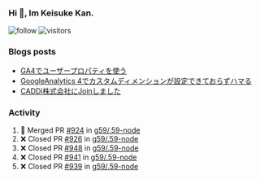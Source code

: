 ### Hi 👋, Im Keisuke Kan.

<!--
**9renpoto/9renpoto** is a ✨ _special_ ✨ repository because its `README.md` (this file) appears on your GitHub profile.

Here are some ideas to get you started:

- 🔭 I’m currently working on ...
- 🌱 I’m currently learning ...
- 👯 I’m looking to collaborate on ...
- 🤔 I’m looking for help with ...
- 💬 Ask me about ...
- 📫 How to reach me: ...
- 😄 Pronouns: ...
- ⚡ Fun fact: ...
-->

![follow](https://img.shields.io/github/followers/9renpoto?label=Follow&style=social)
![visitors](https://komarev.com/ghpvc/?username=9renpoto&label=Profile%20views&color=0e75b6&style=flat)

### Blogs posts

<!-- BLOG-POST-LIST:START -->
- [GA4でユーザープロパティを使う](https://9renpoto.dev/2021/02/21/google-analytics-4-user-properties/)
- [GoogleAnalytics 4でカスタムディメンションが設定できておらずハマる](https://9renpoto.dev/2021/02/13/google-analytics-4/)
- [CADDi株式会社にJoinしました](https://9renpoto.dev/2020/12/05/join/)
<!-- BLOG-POST-LIST:END -->

### Activity

<!--START_SECTION:activity-->
1. 🎉 Merged PR [#924](https://github.com/g59/.59-node/pull/924) in [g59/.59-node](https://github.com/g59/.59-node)
2. ❌ Closed PR [#926](https://github.com/g59/.59-node/pull/926) in [g59/.59-node](https://github.com/g59/.59-node)
3. ❌ Closed PR [#948](https://github.com/g59/.59-node/pull/948) in [g59/.59-node](https://github.com/g59/.59-node)
4. ❌ Closed PR [#941](https://github.com/g59/.59-node/pull/941) in [g59/.59-node](https://github.com/g59/.59-node)
5. ❌ Closed PR [#939](https://github.com/g59/.59-node/pull/939) in [g59/.59-node](https://github.com/g59/.59-node)
<!--END_SECTION:activity-->

<!--START_SECTION:waka-->
<!--END_SECTION:waka-->
